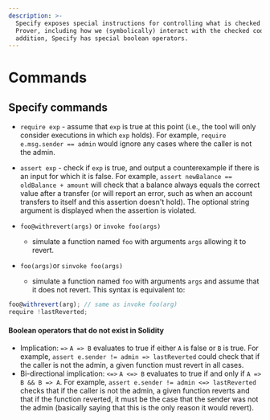 ```yaml
---
description: >-
  Specify exposes special instructions for controlling what is checked by the
  Prover, including how we (symbolically) interact with the checked code. In
  addition, Specify has special boolean operators.
---
```


# Commands

## Specify commands

* `require exp` - assume that `exp` is true at this point \(i.e., the tool will only consider executions in which `exp` holds\). For example, `require e.msg.sender == admin` would ignore any cases where the caller is not the admin.
* `assert exp` - check if `exp` is true, and output a counterexample if there is an input for which it is false. For example, `assert newBalance == oldBalance + amount` will check that a balance always equals the correct value after a transfer \(or will report an error, such as when an account transfers to itself and this assertion doesn't hold\). The optional string argument is displayed when the assertion is violated. 
* `foo@withrevert(args)` or `invoke foo(args)`

  - simulate a function named `foo` with arguments `args` allowing it to revert.

* `foo(args)`or `sinvoke foo(args)`

   - simulate a function named `foo` with arguments `args` and assume that it does not revert. This syntax is equivalent to:

```javascript
foo@withrevert(arg); // same as invoke foo(arg)
require !lastReverted;
```

#### Boolean operators that do not exist in Solidity

* Implication: `=>` `A => B` evaluates to true if either `A` is false or `B` is true. For example, `assert e.sender != admin => lastReverted`  could check that if the caller is not the admin, a given function must revert in all cases.
* Bi-directional implication: `<=>` `A <=> B` evaluates to true if and only if `A => B && B => A`. For example,  `assert e.sender != admin <=> lastReverted` checks that if the caller is not the admin, a given function reverts and that if the function reverted, it must be the case that the sender was not the admin \(basically saying that this is the only reason it would revert\).

